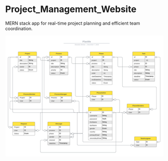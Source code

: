 # Project_Management_Website
MERN stack app for real-time project planning and efficient team coordination.

![ER](resources/PlanMe.png)

